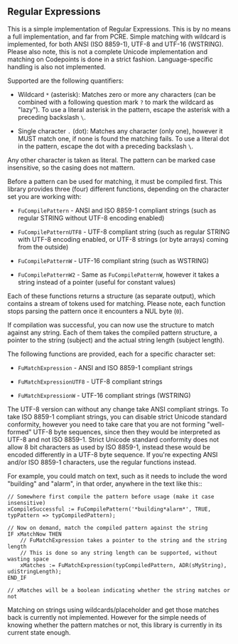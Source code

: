 ## Regular Expressions

This is a simple implementation of Regular Expressions. This is by no means a full implementation, and far from PCRE.
Simple matching with wildcard is implemented, for both ANSI (ISO 8859-1), UTF-8 and UTF-16 (WSTRING).
Please also note, this is not a complete Unicode implementation and matching on Codepoints is done in a strict fashion.
Language-specific handling is also not implemented.

Supported are the following quantifiers:

- Wildcard `*` (asterisk):
  Matches zero or more any characters (can be combined with a following question mark `?` to mark the wildcard as "lazy").
  To use a literal asterisk in the pattern, escape the asterisk with a preceding backslash `\`.

- Single character `.` (dot):
  Matches any character (only one), however it MUST match one, if none is found the matching fails.
  To use a literal dot in the pattern, escape the dot with a preceding backslash `\`.

Any other character is taken as literal. The pattern can be marked case insensitive, so the casing does not mattern.

Before a pattern can be used for matching, it must be compiled first. This library provides three (four) different functions, depending on the character set you are working with:

- `FuCompilePattern` - ANSI and ISO 8859-1 compliant strings (such as regular STRING without UTF-8 encoding enabled)

- `FuCompilePatternUTF8` - UTF-8 compliant string (such as regular STRING with UTF-8 encoding enabled, or UTF-8 strings (or byte arrays) coming from the outside)

- `FuCompilePatternW` -  UTF-16 compliant string (such as WSTRING)

- `FuCompilePatternW2` -  Same as `FuCompilePatternW`, however it takes a string instead of a pointer (useful for constant values)

Each of these functions returns a structure (as separate output), which contains a stream of tokens used for matching. Please note, each function stops parsing the pattern once it encounters a NUL byte (`0`).

If compilation was successful, you can now use the structure to match against any string. Each of them takes the compiled pattern structure, a pointer to the string (subject) and the actual string length (subject length).

The following functions are provided, each for a specific character set:

- `FuMatchExpression` - ANSI and ISO 8859-1 compliant strings

- `FuMatchExpressionUTF8` - UTF-8 compliant strings

- `FuMatchExpressionW` - UTF-16 compliant strings (WSTRING)

The UTF-8 version can without any change take ANSI compliant strings. To take ISO 8859-1 compliant strings, you can disable strict Unicode standard conformity, however you need to take care that you are not forming "well-formed" UTF-8 byte sequences, since then they would be interpreted as UTF-8 and not ISO 8859-1.
Strict Unicode standard conformity does not allow 8 bit characters as used by ISO 8859-1, instead these would be encoded differently in a UTF-8 byte sequence. If you're expecting ANSI and/or ISO 8859-1 characters, use the regular functions instead.

For example, you could match on text, such as it needs to include the word "building" and "alarm", in that order, anywhere in the text like this::

```
// Somewhere first compile the pattern before usage (make it case insensitive)
xCompileSuccessful := FuCompilePattern('*building*alarm*', TRUE, typPattern => typCompiledPattern);

// Now on demand, match the compiled pattern against the string
IF xMatchNow THEN
    // FuMatchExpression takes a pointer to the string and the string length
    // This is done so any string length can be supported, without wasting space
    xMatches := FuMatchExpression(typCompiledPattern, ADR(sMyString), udiStringLength);
END_IF

// xMatches will be a boolean indicating whether the string matches or not
```

Matching on strings using wildcards/placeholder and get those matches back is currently not implemented. However for the simple needs of knowing whether the pattern matches or not, this library is currently in its current state enough.
